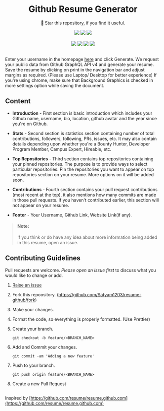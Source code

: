<h1 align="center">Github Resume Generator</h1>

<p align="center"> 🌟 Star this repository, if you find it useful.</p> 
<div align="center">
<img src="https://img.shields.io/github/forks/Satyam1203/resume-github?style=social" />
<img src="https://img.shields.io/github/stars/Satyam1203/resume-github?style=social" />
<img src="https://img.shields.io/github/watchers/Satyam1203/resume-github?style=social" />
</div>
<br />
<div align="center">
<img src="https://img.shields.io/github/languages/code-size/satyam1203/resume-github" />
<img src="https://img.shields.io/github/languages/top/Satyam1203/resume-github" />
<img src="https://img.shields.io/github/issues/Satyam1203/resume-github" />
<img src="https://img.shields.io/github/issues-pr/Satyam1203/resume-github" />
</div>

<br />

Enter your username in the homepage [here]([https://resume-github.vercel.app/](https://resume-github.vercel.app/)) and click Generate. We request your public data from Github GraphQL API v4 and generate your resume. Save the resume by clicking on print in the navigation bar and adjust margins as required. (Please use Laptop/ Desktop for better experience) If you're using chrome, make sure that Background Graphics is checked in more settings option while saving the document.

## Content

- **Introduction** - First section is basic introduction which includes your  Github name, username, bio, location, github avatar and the year since you're on Github.

- **Stats** - Second section is statistics section containing number of total contributions, followers, following, PRs, issues, etc. It may also contain details depending upon whether you're a Bounty Hunter, Developer Program Member, Campus Expert, Hireable, etc.

- **Top Repositories** - Third section contains top repositories containing your pinned repositories. The purpose is to provide ways to select particular repositories. Pin the repositories you want to appear on top repositories section on your resume. More options on it will be added soon.

- **Contributions** - Fourth section  contains your pull request contributions (most recent at the top), it also mentions how many commits are made in those pull requests. If you haven't contributed earlier, this section will not appear on your resume.

- **Footer** - Your Username, Github Link, Website Link(if any).

> #### Note:
> If you think or do have any idea about more information being added in this resume, open an issue.

## Contributing Guidelines

Pull requests are welcome. *Please open an issue first* to discuss what you would like to change or add.

1. [Raise an issue](https://github.com/Satyam1203/resume-github/issues/new/choose)

2. Fork this repoository. (<https://github.com/Satyam1203/resume-github/fork>)

3. Make your changes.

4. Format the code, so everything is properly formatted. (Use Prettier)

5. Create your  branch.
	```
	git checkout -b feature/<BRANCH_NAME>
	```
6. Add and Commit your changes.
   ```
   git commit -am 'Adding a new feature'
   ```

7. Push to your branch.
	```
	git push origin feature/<BRANCH_NAME>
	```
8. Create a new Pull Request

##
Inspired by [https://github.com/resume/resume.github.com](https://github.com/resume/resume.github.com)